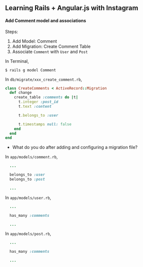 ## Learning Rails + Angular.js with Instagram
#### Add Comment model and associations

Steps:

1. Add Model: Comment
2. Add Migration: Create Comment Table
3. Associate `Comment` with `User` and `Post`

In Terminal,

```
$ rails g model Comment
```

In `db/migrate/xxx_create_comment.rb`,

```ruby
class CreateComments < ActiveRecord::Migration
  def change
    create_table :comments do |t|
      t.integer :post_id
      t.text :content

      t.belongs_to :user

      t.timestamps null: false
    end
  end
end
```

- What do you do after adding and configuring a migration file?

In `app/models/comment.rb`,

```ruby
  ...

  belongs_to :user
  belongs_to :post

  ...
```

In `app/models/user.rb`,

```ruby
  ...

  has_many :comments

  ...
```

In `app/models/post.rb`,

```ruby
  ...

  has_many :comments

  ...
```
